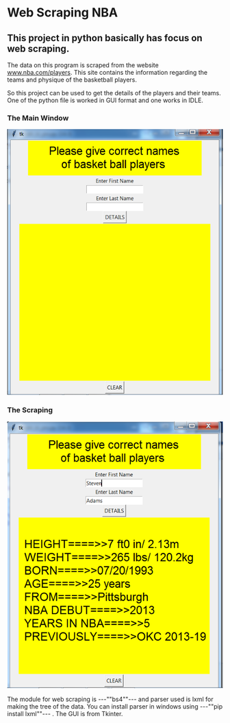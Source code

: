 # Web Scraping NBA 

## This project in python basically has focus on web scraping.


The data on this program is scraped from the website www.nba.com/players.
This site contains the information regarding the teams and physique of the basketball players.


So this project can be used to get the details of the players and their teams.
One of the python file is worked in GUI format and one works in IDLE.


### The Main Window
![alt text](screenshots/main.png "This is the main Window")

### The Scraping
![alt text](screenshots/details.png "The details are provided on canvas on the main Window")

The module for web scraping is ---""bs4""--- and parser used is lxml for making the tree of the data.
You can install parser in windows using ---""pip install lxml""--- . The GUI is from Tkinter.

